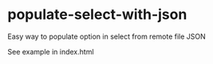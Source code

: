 # populate-select-with-json
Easy way to populate option in select from remote file JSON

See example in index.html
